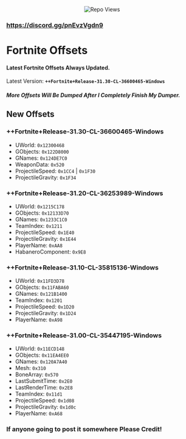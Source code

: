 <p align="center"> <img src="https://komarev.com/ghpvc/?username=SternI&label=Repo%20views&color=0e75b6&style=flat" alt="Repo Views" /> </p>

### https://discord.gg/pnEvzVgdn9

# Fortnite Offsets

#### Latest Fortnite Offsets Always Updated.
Latest Version: **``++Fortnite+Release-31.30-CL-36600465-Windows``**
##### **More Offsets Will Be Dumped After I Completely Finish My Dumper.**

## New Offsets
### ++Fortnite+Release-31.30-CL-36600465-Windows
- UWorld: ``0x12300468``
- GObjects: ``0x122D8000``
- GNames: ``0x124DE7C0``
- WeaponData: ``0x520``
- ProjectileSpeed: ``0x1CC4`` | ``0x1F30``
- ProjectileGravity: ``0x1F34``

### ++Fortnite+Release-31.20-CL-36253989-Windows
- UWorld: ``0x1215C178``
- GObjects: ``0x12133D70``
- GNames: ``0x1233C1C0``
- TeamIndex: ``0x1211``
- ProjectileSpeed: ``0x1E40``
- ProjectileGravity: ``0x1E44``
- PlayerName: ``0xAA8``
- HabaneroComponent: ``0x9E8``

### ++Fortnite+Release-31.10-CL-35815136-Windows
- UWorld: ``0x11FD3D78``
- GObjects: ``0x11FABA60``
- GNames: ``0x121B1400``
- TeamIndex: ``0x1201``
- ProjectileSpeed: ``0x1D20``
- ProjectileGravity: ``0x1D24``
- PlayerName: ``0xA98``

### ++Fortnite+Release-31.00-CL-35447195-Windows
- UWorld: ``0x11ECD148``
- GObjects: ``0x11EA4EE0``
- GNames: ``0x120A7A40``
- Mesh: ``0x310``
- BoneArray: ``0x570``
- LastSubmitTime: ``0x2E0``
- LastRenderTime: ``0x2E8``
- TeamIndex: ``0x11d1``
- ProjectileSpeed: ``0x1d08``
- ProjectileGravity: ``0x1d0c``
- PlayerName: ``0xA68``

### If anyone going to post it somewhere Please Credit!